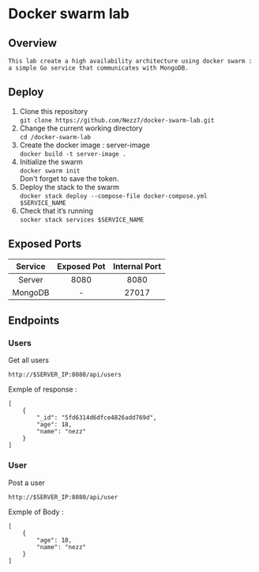 # Docker swarm lab

## Overview 
    This lab create a high availability architecture using docker swarm :
    a simple Go service that communicates with MongoDB.
## Deploy
1. Clone this repository <br>
`git clone https://github.com/Nezz7/docker-swarm-lab.git`
2. Change the current working directory <br>
`cd /docker-swarm-lab`<br>
3. Create the docker image : server-image  <br>
`docker build -t server-image .`<br>
4. Initialize the swarm <br>
`docker swarm init`<br>
Don't forget to save the token.<br>
5. Deploy the stack to the swarm<br>
`docker stack deploy --compose-file docker-compose.yml  $SERVICE_NAME`<br>
6. Check that it’s running <br>
`socker stack services $SERVICE_NAME`<br>

## Exposed Ports

| Service       | Exposed Pot   | Internal Port  |
|:-------------:|:-------------:| :-----:|
| Server        | 8080  | 8080 |
| MongoDB       | -      | 27017 |

## Endpoints

### Users

Get all users

`http://$SERVER_IP:8080/api/users`

Exmple of response :
```
[
    {
        "_id": "5fd6314d6dfce4826add769d",
        "age": 18,
        "name": "nezz"
    }
]
```

### User

Post a user

`http://$SERVER_IP:8080/api/user`

Exmple of Body :
```
[
    {
        "age": 18,
        "name": "nezz"
    }
]
```
